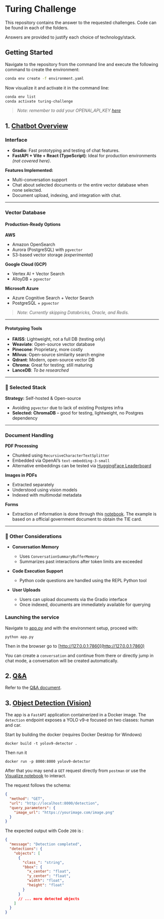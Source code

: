 # Turing Challenge 

This repository contains the answer to the requested challenges. Code can be found in each of the folders.

Answers are provided to justify each choice of technology/stack.

## Getting Started

Navigate to the repository from the command line and execute the following command to create the environment:

```bash
conda env create -f environment.yaml
```

Now visualize it and activate it in the command line:

```bash
conda env list
conda activate turing-challenge
```

> _Note: remember to add your OPENAI_API_KEY [here](./1.chatbot/src/utils/.env)_
## 1. [Chatbot Overview](./1.chatbot/)

### Interface

- **Gradio**: Fast prototyping and testing of chat features.  
- **FastAPI + Vite + React (TypeScript)**: Ideal for production environments _(not covered here)_.

**Features Implemented:**
- Multi-conversation support
- Chat about selected documents or the entire vector database when none selected.
- Document upload, indexing, and integration with chat.

---

### Vector Database

#### Production-Ready Options

**AWS**  
- Amazon OpenSearch  
- Aurora (PostgreSQL) with `pgvector`  
- S3-based vector storage _(experimental)_

**Google Cloud (GCP)**  
- Vertex AI + Vector Search  
- AlloyDB + `pgvector`

**Microsoft Azure**  
- Azure Cognitive Search + Vector Search  
- PostgreSQL + `pgvector`

> _Note: Currently skipping Databricks, Oracle, and Redis._

---

#### Prototyping Tools

- **FAISS**: Lightweight, not a full DB (testing only)  
- **Weaviate**: Open-source vector database  
- **Pinecone**: Proprietary, more costly  
- **Milvus**: Open-source similarity search engine  
- **Qdrant**: Modern, open-source vector DB  
- **Chroma**: Great for testing; still maturing  
- **LanceDB**: _To be researched_

---

### 🧾 Selected Stack

**Strategy:** Self-hosted & Open-source

- Avoiding `pgvector` due to lack of existing Postgres infra
- **Selected:** **ChromaDB** – good for testing, lightweight, no Postgres dependency

---

### Document Handling

**PDF Processing**  
- Chunked using `RecursiveCharacterTextSplitter`  
- Embedded via OpenAI’s `text-embedding-3-small`  
- Alternative embeddings can be tested via [HuggingFace Leaderboard](https://huggingface.co/spaces/mteb/leaderboard)

**Images in PDFs**  
- Extracted separately  
- Understood using vision models  
- Indexed with multimodal metadata

**Forms**  
- Extraction of information is done through this [notebook](./1.chatbot/notebooks/Index_upload_data.ipynb). The example is based on a official government document to obtain the TIE card.

---

### 🔧 Other Considerations

- **Conversation Memory**  
  - Uses `ConversationSummaryBufferMemory`  
  - Summarizes past interactions after token limits are exceeded

- **Code Execution Support**  
  - Python code questions are handled using the REPL Python tool

- **User Uploads**  
  - Users can upload documents via the Gradio interface  
  - Once indexed, documents are immediately available for querying

### Launching the service

Navigate to [app.py](./1.chatbot/src/app.py) and with the environment setup, proceed with:
````
python app.py
````
Then in the browser go to [http://127.0.0.1:7860](http://127.0.0.1:7860)

You can create a `conversation` and continue from there or directly jump in chat mode, a conversation will be created automatically. 


## 2. [Q&A](./2.QA/)

Refer to the [Q&A document](./2.QA/qa.md).


## 3. [Object Detection (Vision)](./3.Vision/)

The app is a `FastAPI` application containerized in a Docker image. The `detection` endpoint exposes a YOLO v9-e focused on two classes: human and car.


Start by building the docker (requires Docker Desktop for Windows)
````
docker build -t yolov9-detector .
````

Then run it
````
docker run -p 8000:8000 yolov9-detector
````
After that you may send a `GET` request directly from ``postman`` or use the  [Visualize notebook](./3.Vision/notebooks/visualize.ipynb) to interact. 

The request follows the schema:

```json
{
  "method": "GET",
  "url": "http://localhost:8000/detection",
  "query_parameters": {
    "image_url": "https://yourimage.com/image.png"
  }
}
```

The expected output with Code `200` is :

````json
{
  "message": "Detection completed",
  "detections": {
    "objects": [
      {
        "class_": "string",
        "bbox": {
          "x_center": "float",
          "y_center": "float",
          "width": "float",
          "height": "float"
        }
      }
      // ... more detected objects
    ]
  }
}
````
